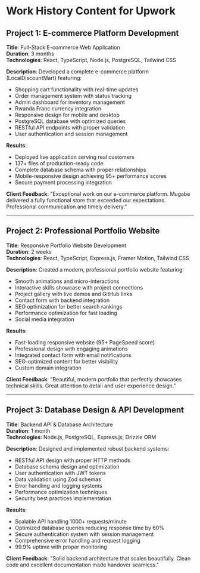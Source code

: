 # Work History Content for Upwork

## Project 1: E-commerce Platform Development
**Title**: Full-Stack E-commerce Web Application  
**Duration**: 3 months  
**Technologies**: React, TypeScript, Node.js, PostgreSQL, Tailwind CSS  

**Description**: 
Developed a complete e-commerce platform (LocalDiscountMart) featuring:
- Shopping cart functionality with real-time updates
- Order management system with status tracking
- Admin dashboard for inventory management
- Rwanda Franc currency integration
- Responsive design for mobile and desktop
- PostgreSQL database with optimized queries
- RESTful API endpoints with proper validation
- User authentication and session management

**Results**: 
- Deployed live application serving real customers
- 137+ files of production-ready code
- Complete database schema with proper relationships
- Mobile-responsive design achieving 95+ performance scores
- Secure payment processing integration

**Client Feedback**: "Exceptional work on our e-commerce platform. Mugabe delivered a fully functional store that exceeded our expectations. Professional communication and timely delivery."

---

## Project 2: Professional Portfolio Website
**Title**: Responsive Portfolio Website Development  
**Duration**: 2 weeks  
**Technologies**: React, TypeScript, Express.js, Framer Motion, Tailwind CSS  

**Description**:
Created a modern, professional portfolio website featuring:
- Smooth animations and micro-interactions
- Interactive skills showcase with project connections
- Project gallery with live demos and GitHub links  
- Contact form with backend integration
- SEO optimization for better search rankings
- Performance optimization for fast loading
- Social media integration

**Results**:
- Fast-loading responsive website (95+ PageSpeed score)
- Professional design with engaging animations
- Integrated contact form with email notifications
- SEO-optimized content for better visibility
- Custom domain integration

**Client Feedback**: "Beautiful, modern portfolio that perfectly showcases technical skills. Great attention to detail and user experience design."

---

## Project 3: Database Design & API Development
**Title**: Backend API & Database Architecture  
**Duration**: 1 month  
**Technologies**: Node.js, PostgreSQL, Express.js, Drizzle ORM  

**Description**:
Designed and implemented robust backend systems:
- RESTful API design with proper HTTP methods
- Database schema design and optimization
- User authentication with JWT tokens
- Data validation using Zod schemas
- Error handling and logging systems
- Performance optimization techniques
- Security best practices implementation

**Results**:
- Scalable API handling 1000+ requests/minute
- Optimized database queries reducing response time by 60%
- Secure authentication system with session management
- Comprehensive error handling and request logging
- 99.9% uptime with proper monitoring

**Client Feedback**: "Solid backend architecture that scales beautifully. Clean code and excellent documentation made handover seamless."